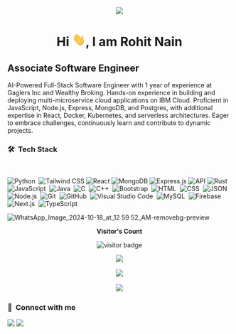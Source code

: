 <p align="center">
  <img src="https://miro.medium.com/max/1360/0*7Q3yvSIv_t0ioJ-Z.gif" width="300" width="300"> 
</p>
<h1 align="center">Hi <img src="https://github.com/ishitaraina1807/ishitaraina1807/blob/main/Hi.gif?raw=true" width="30px" height="30px">, I am Rohit Nain </h1>

<h2 align="left" width="150px"> Associate Software Engineer</h2>
<p align="left" width="150px"> AI-Powered Full-Stack Software Engineer with 1 year of experience at Gaglers Inc and Wealthy Broking. Hands-on
experience in building and deploying multi-microservice cloud applications on
IBM Cloud. Proficient in JavaScript, Node.js, Express, MongoDB, and
Postgres, with additional expertise in React, Docker, Kubernetes, and
serverless architectures. Eager to embrace challenges, continuously learn
and contribute to dynamic projects.</p>


### 🛠 &nbsp;Tech Stack
</br>

![Python](https://img.shields.io/badge/-Python-05122A?style=flat&logo=python)&nbsp;
![Tailwind CSS](https://img.shields.io/badge/-Tailwind_CSS-38B2AC?style=flat&logo=tailwind-css&logoColor=white&color=05122A&labelColor=05122A)
![React](https://img.shields.io/badge/-React-61DAFB?style=flat&logo=react&logoColor=white&color=05122A&labelColor=05122A)
![MongoDB](https://img.shields.io/badge/-MongoDB-47A248?style=flat&logo=mongodb&logoColor=white&color=05122A&labelColor=05122A)
![Express.js](https://img.shields.io/badge/-Express.js-000000?style=flat&logo=express&logoColor=white&color=05122A&labelColor=05122A)
![API](https://img.shields.io/badge/-API-FF5700?style=flat&color=05122A&labelColor=05122A)
![Rust](https://img.shields.io/badge/-Rust-000000?style=flat&logo=rust&logoColor=white&color=05122A&labelColor=05122A)
![JavaScript](https://img.shields.io/badge/-JavaScript-05122A?style=flat&logo=javascript)&nbsp;
![Java](https://img.shields.io/badge/-Java-05122A?style=flat&logo=Java&logoColor=FFA518)&nbsp;
![C](https://img.shields.io/badge/-C-05122A?style=flat&logo=C&logoColor=A8B9CC)&nbsp;
![C++](https://img.shields.io/badge/-C++-05122A?style=flat&logo=C%2B%2B&logoColor=00599C)&nbsp;
![Bootstrap](https://img.shields.io/badge/-Bootstrap-05122A?style=flat&logo=bootstrap&logoColor=563D7C)&nbsp;
![HTML](https://img.shields.io/badge/-HTML-05122A?style=flat&logo=HTML5)&nbsp;
![CSS](https://img.shields.io/badge/-CSS-05122A?style=flat&logo=CSS3&logoColor=1572B6)&nbsp;
![JSON](https://img.shields.io/badge/-JSON-05122A?style=flat&logo=json&logoColor=000000)&nbsp;
![Node.js](https://img.shields.io/badge/-Node.js-05122A?style=flat&logo=node.js&logoColor=339933)&nbsp;
![Git](https://img.shields.io/badge/-Git-05122A?style=flat&logo=git)&nbsp;
![GitHub](https://img.shields.io/badge/-GitHub-05122A?style=flat&logo=github)&nbsp;
![Visual Studio Code](https://img.shields.io/badge/-Visual%20Studio%20Code-05122A?style=flat&logo=visual-studio-code&logoColor=007ACC)&nbsp;
![MySQL](https://img.shields.io/badge/-MySQL-05122A?style=flat&logo=mysql&logoColor=4479A1)&nbsp;
![Firebase](https://img.shields.io/badge/-Firebase-05122A?style=flat&logo=firebase&logoColor=FFCA28)&nbsp;
![Next.js](https://img.shields.io/badge/-Next.js-05122A?style=flat&logo=next.js&logoColor=000000)&nbsp;
![TypeScript](https://img.shields.io/badge/-TypeScript-05122A?style=flat&logo=typescript&logoColor=007ACC)&nbsp;

![WhatsApp_Image_2024-10-18_at_12 59 52_AM-removebg-preview](https://github.com/user-attachments/assets/90147863-95ec-43d8-af87-73d85d546127)

<p align="center"><b>Visitor's Count</b></p>
<p align="center"><img src="https://profile-counter.glitch.me/rohit141914/count.svg" alt="visitor badge"/></p>

<p align="center"><img src="https://github-readme-stats.vercel.app/api/top-langs/?username=rohit141914&layout=compact&hide=TSQL&theme=chartreuse-dark"></p>
<p align="center" ><img src="https://github-readme-stats.vercel.app/api?username=rohit141914&count_private=true&show_icons=true&&theme=chartreuse-dark&include_all_commits=true" width="400"></p> 


<p align="center" ><img src="https://github-readme-streak-stats.herokuapp.com/?user=rohit141914&theme=chartreuse-dark"></p>

### :link: &nbsp;Connect with me

<p align="left">
<a href="https://www.linkedin.com/in/rohitnain/"><img src="https://img.shields.io/badge/-LinkedIn-0077B5?style=for-the-badge&logo=Linkedin&logoColor=white"/></a>
<a href="mailto:rohitnainindian@gmail.com"><img src="https://img.shields.io/badge/-Email-D14836?style=for-the-badge&logo=Gmail&logoColor=white"/></a>
</p>
